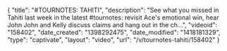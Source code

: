 {
    "title": "#TOURNOTES: TAHITI",
    "description": "See what you missed in Tahiti last week in the latest #tournotes: revisit Ace's emotional win, hear John John and Kelly discuss claims and hang out in the ch...",
    "videoid": "158402",
    "date_created": "1398292475",
    "date_modified": "1418181329",
    "type": "captivate",
    "layout": "video",
    "url": "\/v\/tournotes-tahiti\/158402"
}